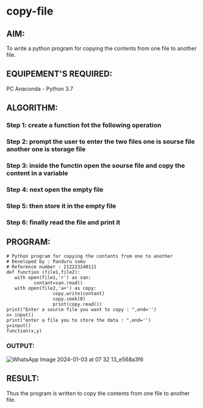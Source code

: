 # copy-file
## AIM:
To write a python program for copying the contents from one file to another file.
## EQUIPEMENT'S REQUIRED: 
PC
Anaconda - Python 3.7
## ALGORITHM: 
### Step 1: create a function fot the following operation

### Step 2: prompt the user to enter the two files one is sourse file another one is storage file
 
### Step 3: inside the functin  open the sourse file and copy the content in a variable 

### Step 4: next open the empty file 

### Step 5: then store it in the empty file

### Step 6: finally read the file and print it 

## PROGRAM:
~~~
# Python program for copying the contants from one to another 
# Developed by : Panduru somu
# Reference number : 212223240111
def function (file1,file2):   
   with open(file1,'r') as san:
          contant=san.read()
   with open(file2,'a+') as copy:
                 copy.write(contant)
                 copy.seek(0)
                 print(copy.read())
print("Enter a source file you want to copy : ",end='')
x= input()
print("enter a file you to store the data : ",end='')
y=input()
function(x,y)
~~~

### OUTPUT:
![WhatsApp Image 2024-01-03 at 07 32 13_e568a3f6](https://github.com/Pandurusomu/copy-file/assets/148988619/4b3d39ee-ea92-4b7f-9242-de4ee5366e2e)







## RESULT:
Thus the program is written to copy the contents from one file to another file.
